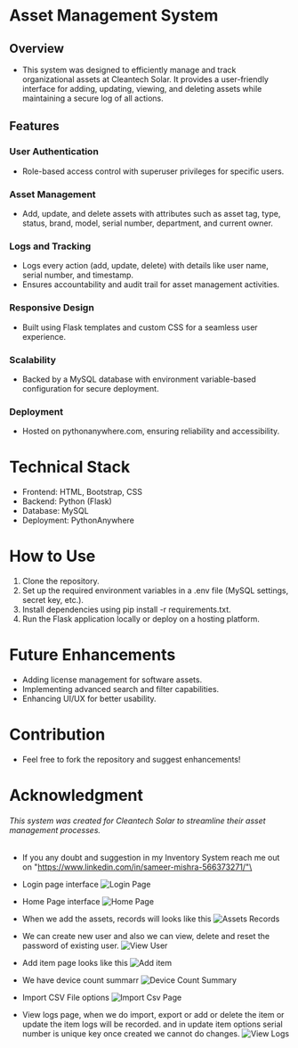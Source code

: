 # Asset Management System
## Overview
* This system was designed to efficiently manage and track organizational assets at Cleantech Solar. It provides a user-friendly interface for adding, updating, viewing, and deleting assets while maintaining a secure log of all actions.

## Features
### User Authentication
* Role-based access control with superuser privileges for specific users.

### Asset Management
* Add, update, and delete assets with attributes such as asset tag, type, status, brand, model, serial number, department, and current owner.

### Logs and Tracking
* Logs every action (add, update, delete) with details like user name, serial number, and timestamp.
* Ensures accountability and audit trail for asset management activities.

### Responsive Design
* Built using Flask templates and custom CSS for a seamless user experience.

### Scalability
* Backed by a MySQL database with environment variable-based configuration for secure deployment.

### Deployment
* Hosted on pythonanywhere.com, ensuring reliability and accessibility.

# Technical Stack
* Frontend: HTML, Bootstrap, CSS
* Backend: Python (Flask)
* Database: MySQL
* Deployment: PythonAnywhere

# How to Use
1. Clone the repository.
2. Set up the required environment variables in a .env file (MySQL settings, secret key, etc.).
3. Install dependencies using pip install -r requirements.txt.
4. Run the Flask application locally or deploy on a hosting platform.

# Future Enhancements
* Adding license management for software assets.
* Implementing advanced search and filter capabilities.
* Enhancing UI/UX for better usability.

# Contribution
* Feel free to fork the repository and suggest enhancements!

# Acknowledgment
###### This system was created for Cleantech Solar to streamline their asset management processes.

* If you any doubt and suggestion in my Inventory System reach me out on "https://www.linkedin.com/in/sameer-mishra-566373271/"\

* Login page interface
![Login Page](https://github.com/user-attachments/assets/53aec72b-4b77-4455-b9fd-1132a4ce29af)

* Home Page interface
![Home Page](https://github.com/user-attachments/assets/03bc60c3-d48c-4dce-a378-4d488df15dac)

* When we add the assets, records will looks like this
![Assets Records](https://github.com/user-attachments/assets/6a31ccfa-7b9a-4554-9d2a-4cc6d8813283)

* We can create new user and also we can view, delete and reset the password of existing user.
![View User ](https://github.com/user-attachments/assets/08afa4a6-dc02-4cb6-a94b-2fbea29d76bd)

* Add item page looks like this
![Add item ](https://github.com/user-attachments/assets/fd43379a-6294-4323-b812-4ed5b7084c08)

* We have device count summarr
![Device Count Summary](https://github.com/user-attachments/assets/c9bd27c0-db55-49a2-9a0d-9898615b51d5)

* Import CSV File options
![Import Csv Page](https://github.com/user-attachments/assets/49b2d623-681d-46df-876f-3db1cc8e3915)

* View logs page, when we do import, export or add or delete the item or update the item logs will be recorded. and in update item options serial number is unique key once created we cannot do changes.
![View Logs](https://github.com/user-attachments/assets/645c8748-52d8-4e53-8ca1-ff871fd6dcc6)







